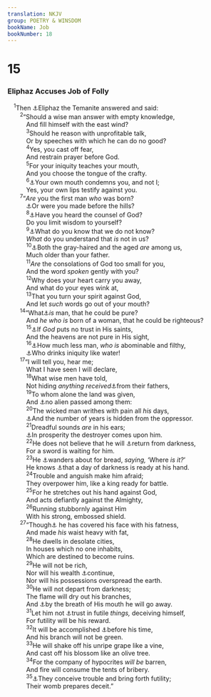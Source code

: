 ```yaml
---
translation: NKJV
group: POETRY & WINSDOM
bookName: Job 
bookNumber: 18
---
```


<div class="title"><h1>15</h1><h3>Eliphaz Accuses Job of Folly</h3></div>
<span class="verse giop_15_1"> <sup>1</sup>Then <a data-toggle="tooltip" data-placement="bottom" title="Job 4:1">⚓</a>Eliphaz the Temanite answered and said:<br/></span>
<span class="verse giop_15_2">  <sup>2</sup>“Should a wise man answer with empty knowledge,<br/>   And fill himself with the east wind?<br/></span>
<span class="verse giop_15_3">   <sup>3</sup>Should he reason with unprofitable talk,<br/>   Or by speeches with which he can do no good?<br/></span>
<span class="verse giop_15_4">   <sup>4</sup>Yes, you cast off fear,<br/>   And restrain prayer before God.<br/></span>
<span class="verse giop_15_5">   <sup>5</sup>For your iniquity teaches your mouth,<br/>   And you choose the tongue of the crafty.<br/></span>
<span class="verse giop_15_6">   <sup>6</sup><a data-toggle="tooltip" data-placement="bottom" title="Job 9:20; (Luke 19:22)">⚓</a>Your own mouth condemns you, and not I;<br/>   Yes, your own lips testify against you.<br/></span>
<span class="verse giop_15_7">  <sup>7</sup>“<i>Are</i> you the first man <i>who</i> was born?<br/>   <a data-toggle="tooltip" data-placement="bottom" title="Job 38:4, 21; Ps. 90:2; Prov. 8:25">⚓</a>Or were you made before the hills?<br/></span>
<span class="verse giop_15_8">   <sup>8</sup><a data-toggle="tooltip" data-placement="bottom" title="Job 29:4; Rom. 11:34; (1 Cor. 2:11)">⚓</a>Have you heard the counsel of God?<br/>   Do you limit wisdom to yourself?<br/></span>
<span class="verse giop_15_9">   <sup>9</sup><a data-toggle="tooltip" data-placement="bottom" title="Job 12:3; 13:2">⚓</a>What do you know that we do not know?<br/>   <i>What</i> do you understand that <i>is</i> not in us?<br/></span>
<span class="verse giop_15_10">   <sup>10</sup><a data-toggle="tooltip" data-placement="bottom" title="Job 8:8–10; 12:12; 32:6, 7">⚓</a>Both the gray-haired and the aged <i>are</i> among us,<br/>   Much older than your father.<br/></span>
<span class="verse giop_15_11">   <sup>11</sup><i>Are</i> the consolations of God too small for you,<br/>   And the word <i>spoken</i> gently with you?<br/></span>
<span class="verse giop_15_12">   <sup>12</sup>Why does your heart carry you away,<br/>   And what do your eyes wink at,<br/></span>
<span class="verse giop_15_13">   <sup>13</sup>That you turn your spirit against God,<br/>   And let <i>such</i> words go out of your mouth?<br/></span>
<span class="verse giop_15_14">  <sup>14</sup>“What<a data-toggle="tooltip" data-placement="bottom" title="Job 14:4; Prov. 20:9; (Eccl. 7:20; 1 John 1:8, 10)">⚓</a><i>is</i> man, that he could be pure?<br/>   And <i>he</i> <i>who</i> <i>is</i> born of a woman, that he could be righteous?<br/></span>
<span class="verse giop_15_15">   <sup>15</sup><a data-toggle="tooltip" data-placement="bottom" title="Job 4:18; 25:5">⚓</a>If <i>God</i> puts no trust in His saints,<br/>   And the heavens are not pure in His sight,<br/></span>
<span class="verse giop_15_16">   <sup>16</sup><a data-toggle="tooltip" data-placement="bottom" title="Job 4:19; Ps. 14:3; 53:3">⚓</a>How much less man, <i>who</i> <i>is</i> abominable and filthy,<br/>   <a data-toggle="tooltip" data-placement="bottom" title="Job 34:7; Prov. 19:28">⚓</a>Who drinks iniquity like water!<br/></span>
<span class="verse giop_15_17">  <sup>17</sup>“I will tell you, hear me;<br/>   What I have seen I will declare,<br/></span>
<span class="verse giop_15_18">   <sup>18</sup>What wise men have told,<br/>   Not hiding <i>anything</i> <i>received</i><a data-toggle="tooltip" data-placement="bottom" title="Job 8:8; 20:4">⚓</a>from their fathers,<br/></span>
<span class="verse giop_15_19">   <sup>19</sup>To whom alone the land was given,<br/>   And <a data-toggle="tooltip" data-placement="bottom" title="Joel 3:17">⚓</a>no alien passed among them:<br/></span>
<span class="verse giop_15_20">   <sup>20</sup>The wicked man writhes with pain all <i>his</i> days,<br/>   <a data-toggle="tooltip" data-placement="bottom" title="Ps. 90:12">⚓</a>And the number of years is hidden from the oppressor.<br/></span>
<span class="verse giop_15_21">   <sup>21</sup>Dreadful sounds <i>are</i> in his ears;<br/>   <a data-toggle="tooltip" data-placement="bottom" title="Job 20:21; 1 Thess. 5:3">⚓</a>In prosperity the destroyer comes upon him.<br/></span>
<span class="verse giop_15_22">   <sup>22</sup>He does not believe that he will <a data-toggle="tooltip" data-placement="bottom" title="Job 14:10–12">⚓</a>return from darkness,<br/>   For a sword is waiting for him.<br/></span>
<span class="verse giop_15_23">   <sup>23</sup>He <a data-toggle="tooltip" data-placement="bottom" title="Ps. 59:15; 109:10">⚓</a>wanders about for bread, <i>saying,</i> ‘Where <i>is</i> <i>it?</i>’<br/>   He knows <a data-toggle="tooltip" data-placement="bottom" title="Job 18:12">⚓</a>that a day of darkness is ready at his hand.<br/></span>
<span class="verse giop_15_24">   <sup>24</sup>Trouble and anguish make him afraid;<br/>   They overpower him, like a king ready for battle.<br/></span>
<span class="verse giop_15_25">   <sup>25</sup>For he stretches out his hand against God,<br/>   And acts defiantly against the Almighty,<br/></span>
<span class="verse giop_15_26">   <sup>26</sup>Running stubbornly against Him<br/>   With his strong, embossed shield.<br/></span>
<span class="verse giop_15_27">  <sup>27</sup>“Though<a data-toggle="tooltip" data-placement="bottom" title="Ps. 17:10; 73:7; 119:70">⚓</a> he has covered his face with his fatness,<br/>   And made <i>his</i> waist heavy with fat,<br/></span>
<span class="verse giop_15_28">   <sup>28</sup>He dwells in desolate cities,<br/>   In houses which no one inhabits,<br/>   Which are destined to become ruins.<br/></span>
<span class="verse giop_15_29">   <sup>29</sup>He will not be rich,<br/>   Nor will his wealth <a data-toggle="tooltip" data-placement="bottom" title="Job 20:28; 27:16, 17">⚓</a>continue,<br/>   Nor will his possessions overspread the earth.<br/></span>
<span class="verse giop_15_30">   <sup>30</sup>He will not depart from darkness;<br/>   The flame will dry out his branches,<br/>   And <a data-toggle="tooltip" data-placement="bottom" title="Job 4:9">⚓</a>by the breath of His mouth he will go away.<br/></span>
<span class="verse giop_15_31">   <sup>31</sup>Let him not <a data-toggle="tooltip" data-placement="bottom" title="Job 35:13; Is. 59:4">⚓</a>trust in futile <i>things,</i> deceiving himself,<br/>   For futility will be his reward.<br/></span>
<span class="verse giop_15_32">   <sup>32</sup>It will be accomplished <a data-toggle="tooltip" data-placement="bottom" title="Job 22:16; Ps. 55:23; Eccl. 7:17">⚓</a>before his time,<br/>   And his branch will not be green.<br/></span>
<span class="verse giop_15_33">   <sup>33</sup>He will shake off his unripe grape like a vine,<br/>   And cast off his blossom like an olive tree.<br/></span>
<span class="verse giop_15_34">   <sup>34</sup>For the company of hypocrites <i>will</i> <i>be</i> barren,<br/>   And fire will consume the tents of bribery.<br/></span>
<span class="verse giop_15_35">   <sup>35</sup><a data-toggle="tooltip" data-placement="bottom" title="Ps. 7:14; Is. 59:4; (Hos. 10:13)">⚓</a>They conceive trouble and bring forth futility;<br/>   Their womb prepares deceit.”<br/></span>
